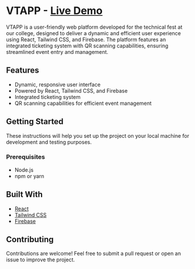 # VTAPP - [Live Demo](https://vtapp.pages.dev)

VTAPP is a user-friendly web platform developed for the technical fest at our college, designed to deliver a dynamic and efficient user experience using React, Tailwind CSS, and Firebase. The platform features an integrated ticketing system with QR scanning capabilities, ensuring streamlined event entry and management.

## Features

- Dynamic, responsive user interface
- Powered by React, Tailwind CSS, and Firebase
- Integrated ticketing system
- QR scanning capabilities for efficient event management

## Getting Started

These instructions will help you set up the project on your local machine for development and testing purposes.

### Prerequisites

- Node.js
- npm or yarn


## Built With

- [React](https://reactjs.org/)
- [Tailwind CSS](https://tailwindcss.com/)
- [Firebase](https://firebase.google.com/)

## Contributing

Contributions are welcome! Feel free to submit a pull request or open an issue to improve the project.
